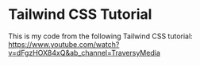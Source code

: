 # Tailwind CSS Tutorial
This is my code from the following Tailwind CSS tutorial: https://www.youtube.com/watch?v=dFgzHOX84xQ&ab_channel=TraversyMedia
